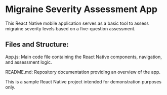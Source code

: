 # Migraine Severity Assessment App
This React Native mobile application serves as a basic tool to assess migraine severity levels based on a five-question assessment.

Files and Structure:
---
App.js: Main code file containing the React Native components, navigation, and assessment logic.

README.md: Repository documentation providing an overview of the app.

This is a sample React Native project intended for demonstration purposes only.
